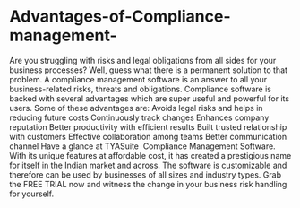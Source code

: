# Advantages-of-Compliance-management-
Are you struggling with risks and legal obligations from all sides for your business processes? Well, guess what there is a permanent solution to that problem. A compliance management software is an answer to all your business-related risks, threats and obligations.  Compliance software is backed with several advantages which are super useful and powerful for its users. Some of these advantages are:  Avoids legal risks and helps in reducing future costs Continuously track changes Enhances company reputation Better productivity with efficient results Built trusted relationship with customers Effective collaboration among teams Better communication channel Have a glance at TYASuite  Compliance Management Software. With its unique features at affordable cost, it has created a prestigious name for itself in the Indian market and across. The software is customizable and therefore can be used by businesses of all sizes and industry types. Grab the FREE TRIAL now and witness the change in your business risk handling for yourself.      
